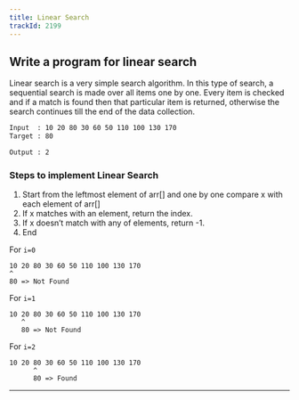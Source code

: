 ```yaml
---
title: Linear Search
trackId: 2199
---
```


## Write a program for linear search

Linear search is a very simple search algorithm. In this type of search, a sequential search is made over all items one by one. Every item is checked and if a match is found then that particular item is returned, otherwise the search continues till the end of the data collection.

```bash
Input  : 10 20 80 30 60 50 110 100 130 170
Target : 80

Output : 2
```

### Steps to implement Linear Search

1. Start from the leftmost element of arr[] and one by one compare x with each element of arr[]
2. If x matches with an element, return the index.
3. If x doesn’t match with any of elements, return -1.
4. End

For `i=0`

```text
10 20 80 30 60 50 110 100 130 170
^
80 => Not Found
```

For `i=1`

```text
10 20 80 30 60 50 110 100 130 170
   ^
   80 => Not Found
```

For `i=2`

```text
10 20 80 30 60 50 110 100 130 170
      ^
      80 => Found
```

---
